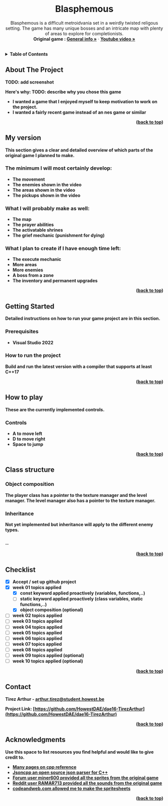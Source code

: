 <a name="readme-top"></a>

<!-- GENERAL GAME INFO -->
<br />
<div align="center">

  <h1 align="center">Blasphemous</h1>

  <p align="center">
    Blasphemous is a difficult metroidvania set in a weirdly twisted religous setting. The game has many unique bosses and an intricate map with plenty of areas to explore for completionists.
    <br />
    <strong>Original game : </strong>
    <a href="https://store.steampowered.com/app/774361/Blasphemous/"><strong>General info »</strong></a>
    ·
    <a href="https://youtu.be/XbWL90l_0Ow"><strong>Youtube video »<strong></a>
    <br />
    <br />
  </p>
</div>



<!-- TABLE OF CONTENTS -->
<details>
  <summary>Table of Contents</summary>
  <ol>
    <li>
      <a href="#about-the-project">About The Project</a>
    </li>
    <li>
      <a href="#my-version">My version</a>
    </li>
    <li>
      <a href="#getting-started">Getting Started</a>
    </li>
    <li><a href="#how-to-play">How To Play</a></li>
    <li><a href="#class-structure">Class structure</a></li>
    <li><a href="#checklist">Checklist</a></li>
    <li><a href="#contact">Contact</a></li>
    <li><a href="#acknowledgments">Acknowledgments</a></li>
  </ol>
</details>



<!-- ABOUT THE PROJECT -->
## About The Project

TODO: add screenshot 

Here's why:
TODO: describe why you chose this game 
* I wanted a game that I enjoyed myself to keep motivation to work on the project.
* I wanted a fairly recent game instead of an nes game or similar

<p align="right">(<a href="#readme-top">back to top</a>)</p>


## My version

This section gives a clear and detailed overview of which parts of the original game I planned to make.

### The minimum I will most certainly develop:
* The movement
* The enemies shown in the video
* The areas shown in the video
* The pickups shown in the video

### What I will probably make as well:
* The map
* The prayer abilities
* The activatable shrines
* The grief mechanic (punishment for dying)

### What I plan to create if I have enough time left:
* The execute mechanic
* More areas
* More enemies
* A boss from a zone
* The inventory and permanent upgrades

<p align="right">(<a href="#readme-top">back to top</a>)</p>


<!-- GETTING STARTED -->
## Getting Started
Detailed instructions on how to run your game project are in this section.

### Prerequisites

* Visual Studio 2022

### How to run the project

Build and run the latest version with a compiler that supports at least C++17

<p align="right">(<a href="#readme-top">back to top</a>)</p>



<!-- HOW TO PLAY -->
## How to play

These are the currently implemented controls.

### Controls
* A to move left
* D to move right
* Space to jump

<p align="right">(<a href="#readme-top">back to top</a>)</p>



<!-- CLASS STRUCTURE -->
## Class structure 

### Object composition 
The player class has a pointer to the texture manager and the level manager. The level manager also has a pointer to the texture manager.

### Inheritance 
Not yet implemented but inheritance will apply to the different enemy types.

### ..

<p align="right">(<a href="#readme-top">back to top</a>)</p>


<!-- CHECKLIST -->
## Checklist

- [x] Accept / set up github project
- [X] week 01 topics applied
    - [X] const keyword applied proactively (variables, functions,..)
    - [ ] static keyword applied proactively (class variables, static functions,..)
    - [X] object composition (optional)
- [ ] week 02 topics applied
- [ ] week 03 topics applied
- [ ] week 04 topics applied
- [ ] week 05 topics applied
- [ ] week 06 topics applied
- [ ] week 07 topics applied
- [ ] week 08 topics applied
- [ ] week 09 topics applied (optional)
- [ ] week 10 topics applied (optional)

<p align="right">(<a href="#readme-top">back to top</a>)</p>

<!-- CONTACT -->
## Contact

Tirez Arthur - arthur.tirez@student.howest.be

Project Link: [https://github.com/HowestDAE/dae16-TirezArthur](https://github.com/HowestDAE/dae16-TirezArthur)

<p align="right">(<a href="#readme-top">back to top</a>)</p>


<!-- ACKNOWLEDGMENTS -->
## Acknowledgments

Use this space to list resources you find helpful and would like to give credit to. 

* [Many pages on cpp reference](https://en.cppreference.com/w/)
* [Jsoncpp an open source json parser for C++](https://github.com/open-source-parsers/jsoncpp)
* [Forum user miner600 provided all the sprites from the original game](https://mugenguild.com/forum/topics/blasphemous-spritesupdated-191072.0.html)
* [Reddit user RAMAR713 provided all the sounds from the original game](https://www.reddit.com/r/Blasphemous/comments/xnl62p/blashpemous_sound_files/)
* [codeandweb.com allowed me to make the spritesheets](https://www.codeandweb.com/free-sprite-sheet-packer)

<p align="right">(<a href="#readme-top">back to top</a>)</p>

